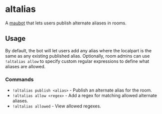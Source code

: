 # altalias
A [maubot](https://github.com/maubot/maubot) that lets users publish alternate aliases in rooms.

## Usage
By default, the bot will let users add any alias where the localpart is the same as any existing
published alias. Optionally, room admins can use `!altalias allow` to specify custom regular
expressions to define what aliases are allowed.

### Commands
* `!altalias publish <alias>` - Publish an alternate alias for the room.
* `!altalias allow <regex>` - Add a regex for matching allowed alternate aliases.
* `!altalias allowed` - View allowed regexes.
